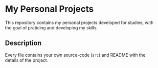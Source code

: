 # My Personal Projects
This repository contains my personal projects developed for studies, with the goal of praticing and developing my skills.

## Description
Every file contains your own source-code (`src`) and README with the details of the project.

